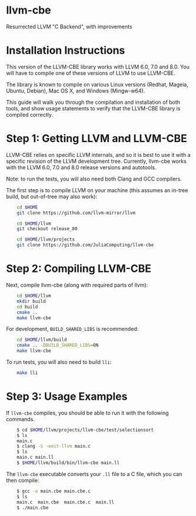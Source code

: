 llvm-cbe
========

Resurrected LLVM "C Backend", with improvements


Installation Instructions
=========================

This version of the LLVM-CBE library works with LLVM 6.0, 7.0 and 8.0. You will
have to compile one of these versions of LLVM to use LLVM-CBE.

The library is known to compile on various Linux versions (Redhat, Mageia,
Ubuntu, Debian), Mac OS X, and Windows (Mingw-w64).

This guide will walk you through the compilation and installation of both tools,
and show usage statements to verify that the LLVM-CBE library is compiled
correctly.

Step 1: Getting LLVM and LLVM-CBE
=================================

LLVM-CBE relies on specific LLVM internals, and so it is best to use it with a
specific revision of the LLVM development tree. Currently, llvm-cbe works with
the LLVM 6.0, 7.0 and 8.0 release versions and autotools.

Note: to run the tests, you will also need both Clang and GCC compilers.

The first step is to compile LLVM on your machine (this assumes an in-tree
build, but out-of-tree may also work):

```sh
    cd $HOME
    git clone https://github.com/llvm-mirror/llvm

    cd $HOME/llvm
    git checkout release_80

    cd $HOME/llvm/projects
    git clone https://github.com/JuliaComputing/llvm-cbe
```

Step 2: Compiling LLVM-CBE
==========================

Next, compile llvm-cbe (along with required parts of llvm):

```sh
    cd $HOME/llvm
    mkdir build
    cd build
    cmake ..
    make llvm-cbe
```

For development, `BUILD_SHARED_LIBS` is recommended:

```sh
    cd $HOME/llvm/build
    cmake .. -DBUILD_SHARED_LIBS=ON
    make llvm-cbe
```

To run tests, you will also need to build `lli`:

```sh
    make lli
```

Step 3: Usage Examples
======================

If `llvm-cbe` compiles, you should be able to run it with the following
commands.

```sh
    $ cd $HOME/llvm/projects/llvm-cbe/test/selectionsort
    $ ls
    main.c
    $ clang -S -emit-llvm main.c
    $ ls
    main.c main.ll
    $ $HOME/llvm/build/bin/llvm-cbe main.ll
```

The `llvm-cbe` executable converts your `.ll` file to a C file, which you can
then compile:

```sh
    $ gcc -o main.cbe main.cbe.c
    $ ls
    main.c  main.cbe  main.cbe.c  main.ll
    $ ./main.cbe
```
